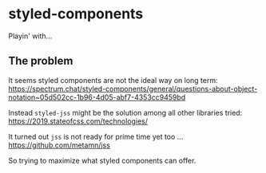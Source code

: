 # styled-components

Playin' with...

## The problem

It seems styled components are not the ideal way on long term: https://spectrum.chat/styled-components/general/questions-about-object-notation~05d502cc-1b96-4d05-abf7-4353cc9459bd

Instead `styled-jss` might be the solution among all other libraries tried: https://2019.stateofcss.com/technologies/

It turned out `jss` is not ready for prime time yet too ... https://github.com/metamn/jss

So trying to maximize what styled components can offer.
